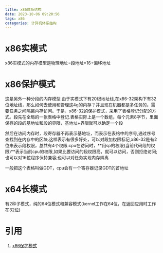```yaml
---
title: x86体系结构
date: 2023-10-06 09:20:56
tags: x86
categories: 计算机体系结构
---
```

# x86实模式
x86实模式的内存模型是物理地址=段地址*16+偏移地址
# x86保护模式
这是另外一种分段的内存模型.由于实模式下有20根地址线,在x86-32架构下有32位地址线，那么如何去使用和管理这4g的内存？并且现在机器都是多任务的，需要任务之间隔离内存访问。于是，x86-32的保护模式，采用了表格登记分配的方式。段先在全局的一张表格中登记.表格实际上是一个数组，每个元素8字节，里面保存的段的基地址和段的界限，基地址+界限就可以确定一个段

然后在访问内存时，段寄存器不再表示基地址，而表示在表格中的序号,通过序号查找到在内存中的区块.这样表示有很多好处，可以对段加权限标记,x86-32是有2位来表示段权限，总共有4个权限.cpu在访问时，**用sp的权限(当前代码段的权限)**表示当前cpu的权限,如果比要访问的段权限高，就可以访问，否则拒绝访问;也可以对16位程序保持兼容;也可以对任务实现内存隔离

一般把这个表格叫做GDT，cpu会有一个寄存器记录GDT的首地址

# x64长模式
有2种子模式，纯的64位模式和兼容模式(kernel工作在64位，在返回应用时工作在32位)
# 引用
1. [x86保护模式](https://blog.csdn.net/abc123lzf/article/details/109289567)
